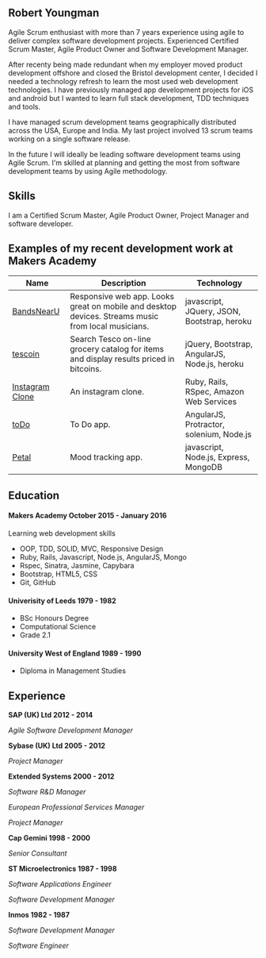 ## Robert Youngman

Agile Scrum enthusiast with more than 7 years experience using agile to deliver
complex software development projects. Experienced Certified Scrum Master, Agile Product
Owner and Software Development Manager.

After recenty being made redundant when my employer moved product development
offshore and closed the Bristol development center, I decided I needed a
technology refresh to learn the most used web development technologies. I have
previously managed app development projects for iOS and android but I wanted
to learn full stack development, TDD techniques and tools.

I have managed scrum development teams geographically distributed across the
USA, Europe and India. My last project involved 13 scrum teams working on a
single software release.

In the future I will ideally be leading software development teams using Agile
Scrum. I'm skilled at planning and getting the most from software development
teams by using Agile methodology.

## Skills

I am a Certified Scrum Master, Agile Product Owner, Project Manager and
software developer.

## Examples of my recent development work at Makers Academy

Name | Description | Technology
------------ | ------------------------ | ------------ |
[BandsNearU](https://github.com/youngmanr/original_sound_track) | Responsive web app. Looks great on mobile and desktop devices. Streams music from local musicians. | javascript, JQuery, JSON, Bootstrap, heroku 
[tescoin](https://github.com/youngmanr/tescoin)| Search Tesco on-line grocery catalog for items and display results priced in bitcoins. | jQuery, Bootstrap, AngularJS, Node.js, heroku
[Instagram Clone](https://github.com/youngmanr/instagram-challenge)| An instagram clone. | Ruby, Rails, RSpec, Amazon Web Services
[toDo](https://github.com/youngmanr/todo_challenge)| To Do app. | AngularJS, Protractor, solenium,  Node.js
[Petal](https://github.com/youngmanr/petal)| Mood tracking app. | javascript, Node.js, Express, MongoDB

## Education

#### Makers Academy October 2015 - January 2016

Learning web development skills
- OOP, TDD, SOLID, MVC, Responsive Design
- Ruby, Rails, Javascript, Node.js, AngularJS, Mongo
- Rspec, Sinatra, Jasmine, Capybara
- Bootstrap, HTML5, CSS
- Git, GitHub

#### Univerisity of Leeds 1979 - 1982

- BSc Honours Degree
- Computational Science
- Grade 2.1

#### University West of England 1989 - 1990

- Diploma in Management Studies

## Experience

**SAP (UK) Ltd 2012 - 2014**

*Agile Software Development Manager*

**Sybase (UK) Ltd 2005 - 2012**

*Project Manager*

**Extended Systems 2000 - 2012**

*Software R&D Manager*

*European Professional Services Manager*

*Project Manager*

**Cap Gemini 1998 - 2000**

*Senior Consultant*

**ST Microelectronics 1987 - 1998**

*Software Applications Engineer*

*Software Development Manager*

**Inmos 1982 - 1987**

*Software Development Manager*

*Software Engineer*
